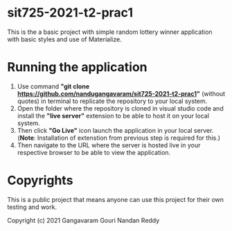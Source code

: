 # sit725-2021-t2-prac1

This is the a basic project with simple random lottery winner application with basic styles and use of Materialize.

# Running the application

1. Use command **"git clone https://github.com/nandugangavaram/sit725-2021-t2-prac1"** (without quotes) in terminal to replicate the repository to your local system.
2. Open the folder where the repository is cloned in visual studio code and install the **"live server"** extension to be able to host it on your local system.
3. Then click **"Go Live"** icon launch the application in your local server. (**Note**: Installation of extenstion from previous step is required for this.)
4. Then navigate to the URL where the server is hosted live in your respective browser to be able to view the application.

# Copyrights

This is a public project that means anyone can use this project for their own testing and work.

Copyright (c) 2021 Gangavaram Gouri Nandan Reddy
